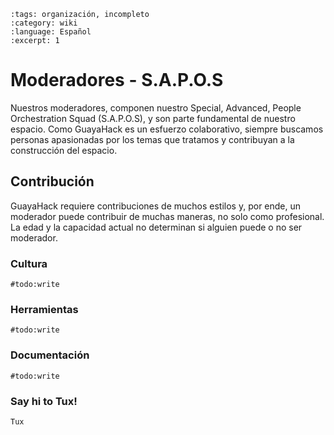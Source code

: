 ```{post} 2023-10-14
:tags: organización, incompleto
:category: wiki
:language: Español
:excerpt: 1
```

# Moderadores - S.A.P.O.S

Nuestros moderadores, componen nuestro Special, Advanced, People Orchestration Squad (S.A.P.O.S), y son parte fundamental de nuestro espacio. Como GuayaHack es un esfuerzo colaborativo, siempre buscamos personas apasionadas por los temas que tratamos y contribuyan a la construcción del espacio.

## Contribución

GuayaHack requiere contribuciones de muchos estilos y, por ende, un moderador puede contribuir de muchas maneras, no solo como profesional. La edad y la capacidad actual no determinan si alguien puede o no ser moderador.

### Cultura

```
#todo:write
```

### Herramientas

```
#todo:write
```

### Documentación

```
#todo:write
```

### Say hi to Tux!

```{figure} template.md-data/tux.png
Tux
```

